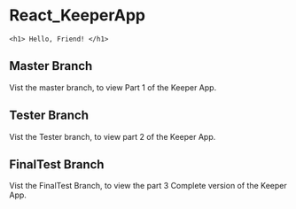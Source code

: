 # React_KeeperApp

```
<h1> Hello, Friend! </h1>
```

## Master Branch 

Vist the master branch, to view Part 1 of the Keeper App.

## Tester Branch

Vist the Tester branch, to view part 2 of the Keeper App.

## FinalTest Branch

Vist the FinalTest Branch, to view the part 3 Complete version of the Keeper App.

